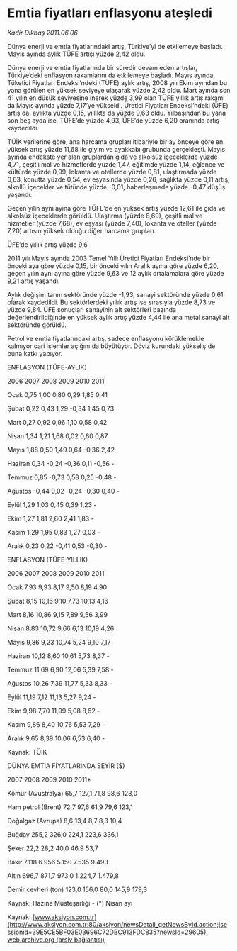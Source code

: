 # Emtia fiyatları enflasyonu ateşledi

*Kadir Dikbaş 2011.06.06*

<font class="agenda2NewsSpot">
 Dünya enerji ve emtia fiyatlarındaki artış, Türkiye’yi de etkilemeye başladı. Mayıs ayında aylık TÜFE artışı yüzde 2,42 oldu.
</font>
<font class="newsDetail">
 <p>
  <p class="MsoNormal">
   Dünya enerji ve emtia fiyatlarında bir süredir devam eden artışlar, Türkiye’deki enflasyon rakamlarını da etkilemeye başladı. Mayıs ayında, Tüketici Fiyatları Endeksi’ndeki (TÜFE) aylık artış, 2008 yılı Ekim ayından bu yana görülen en yüksek seviyeye ulaşarak yüzde 2,42 oldu. Mart ayında son 41 yılın en düşük seviyesine inerek yüzde 3,99 olan TÜFE yıllık artış rakamı da Mayıs ayında yüzde 7,17’ye yükseldi. Üretici Fiyatları Endeksi’ndeki (ÜFE) artış da, aylıkta yüzde 0,15, yıllıkta da yüzde 9,63 oldu. Yılbaşından bu yana son beş ayda ise, TÜFE’de yüzde 4,93, ÜFE’de yüzde 6,20 oranında artış kaydedildi.
  </p>
  <p class="MsoNormal">
   TÜİK verilerine göre, ana harcama grupları itibariyle bir ay önceye göre en yüksek artış yüzde 11,68 ile giyim ve ayakkabı grubunda gerçekleşti. Mayıs ayında endekste yer alan gruplardan gıda ve alkolsüz içeceklerde yüzde 4,71, çeşitli mal ve hizmetlerde yüzde 1,47, eğitimde yüzde 1,14, eğlence ve kültürde yüzde 0,99, lokanta ve otellerde yüzde 0,81, ulaştırmada yüzde 0,63, konutta yüzde 0,54, ev eşyasında yüzde 0,26, sağlıkta yüzde 0,11 artış, alkollü içecekler ve tütünde yüzde -0,01, haberleşmede yüzde -0,47 düşüş yaşandı.
  </p>
  <p class="MsoNormal">
   Geçen yılın aynı ayına göre TÜFE’de en yüksek artış yüzde 12,61 ile gıda ve alkolsüz içeceklerde görüldü. Ulaştırma (yüzde 8,69), çeşitli mal ve hizmetler (yüzde 7,68), ev eşyası (yüzde 7,40), lokanta ve oteller (yüzde 7,20) artışın yüksek olduğu diğer harcama grupları.
  </p>
  <p class="MsoNormal">
   ÜFE’de yıllık artış yüzde 9,6
   <span>
   </span>
  </p>
  <p class="MsoNormal">
   2011 yılı Mayıs ayında 2003 Temel Yıllı Üretici Fiyatları Endeksi’nde bir önceki aya göre yüzde 0,15, bir önceki yılın Aralık ayına göre yüzde 6,20, geçen yılın aynı ayına göre yüzde 9,63 ve 12 aylık ortalamalara göre yüzde 9,21 artış yaşandı.
  </p>
  <p class="MsoNormal">
   Aylık değişim tarım sektöründe yüzde -1,93, sanayi sektöründe yüzde 0,61 olarak kaydedildi. Bu sektörlerdeki yıllık artış ise sırasıyla yüzde 8,73 ve yüzde 9,84.
   <span>
   </span>
   ÜFE sonuçları sanayinin alt sektörleri bazında değerlendirildiğinde en yüksek aylık artış yüzde 4,44 ile ana metal sanayi alt sektöründe görüldü.
  </p>
  <p class="MsoNormal">
   Petrol ve emtia fiyatlarındaki artış, sadece enflasyonu körüklemekle kalmıyor cari işlemler açığını da büyütüyor. Döviz kurundaki yükseliş de buna katkı yapıyor.
  </p>
  <p class="MsoNormal">
  </p>
  <p class="MsoNormal">
   ENFLASYON
   <span>
   </span>
   (TÜFE-AYLIK)
  </p>
  <p class="MsoNormal">
   <span>
   </span>
   2006
   <span>
   </span>
   2007
   <span>
   </span>
   2008
   <span>
   </span>
   2009
   <span>
   </span>
   2010
   <span>
   </span>
   2011
  </p>
  <p class="MsoNormal">
   Ocak
   <span>
   </span>
   0,75
   <span>
   </span>
   1,00
   <span>
   </span>
   0,80
   <span>
   </span>
   0,29
   <span>
   </span>
   1,85
   <span>
   </span>
   0,41
  </p>
  <p class="MsoNormal">
   Şubat
   <span>
   </span>
   0,22
   <span>
   </span>
   0,43
   <span>
   </span>
   1,29
   <span>
   </span>
   -0,34
   <span>
   </span>
   1,45
   <span>
   </span>
   0,73
  </p>
  <p class="MsoNormal">
   Mart
   <span>
   </span>
   0,27
   <span>
   </span>
   0,92
   <span>
   </span>
   0,96
   <span>
   </span>
   1,10
   <span>
   </span>
   0,58
   <span>
   </span>
   0,42
  </p>
  <p class="MsoNormal">
   Nisan
   <span>
   </span>
   1,34
   <span>
   </span>
   1,21
   <span>
   </span>
   1,68
   <span>
   </span>
   0,02
   <span>
   </span>
   0,60
   <span>
   </span>
   0,87
  </p>
  <p class="MsoNormal">
   Mayıs
   <span>
   </span>
   1,88
   <span>
   </span>
   0,50
   <span>
   </span>
   1,49
   <span>
   </span>
   0,64
   <span>
   </span>
   -0,36
   <span>
   </span>
   2,42
  </p>
  <p class="MsoNormal">
   Haziran
   <span>
   </span>
   0,34
   <span>
   </span>
   -0,24
   <span>
   </span>
   -0,36
   <span>
   </span>
   0,11
   <span>
   </span>
   -0,56
   <span>
   </span>
   -
  </p>
  <p class="MsoNormal">
   Temmuz
   <span>
   </span>
   0,85
   <span>
   </span>
   -0,73
   <span>
   </span>
   0,58
   <span>
   </span>
   0,25
   <span>
   </span>
   -0,48
   <span>
   </span>
   -
  </p>
  <p class="MsoNormal">
   Ağustos
   <span>
   </span>
   -0,44
   <span>
   </span>
   0,02
   <span>
   </span>
   -0,24
   <span>
   </span>
   -0,30
   <span>
   </span>
   0,40
   <span>
   </span>
   -
  </p>
  <p class="MsoNormal">
   Eylül
   <span>
   </span>
   1,29
   <span>
   </span>
   1,03
   <span>
   </span>
   0,45
   <span>
   </span>
   0,39
   <span>
   </span>
   1,23
   <span>
   </span>
   -
  </p>
  <p class="MsoNormal">
   Ekim
   <span>
   </span>
   1,27
   <span>
   </span>
   1,81
   <span>
   </span>
   2,60
   <span>
   </span>
   2,41
   <span>
   </span>
   1,83
   <span>
   </span>
   -
  </p>
  <p class="MsoNormal">
   Kasım
   <span>
   </span>
   1,29
   <span>
   </span>
   1,95
   <span>
   </span>
   0,83
   <span>
   </span>
   1,27
   <span>
   </span>
   0,03
   <span>
   </span>
   -
  </p>
  <p class="MsoNormal">
   Aralık
   <span>
   </span>
   0,23
   <span>
   </span>
   0,22
   <span>
   </span>
   -0,41
   <span>
   </span>
   0,53
   <span>
   </span>
   -0,30
   <span>
   </span>
   -
  </p>
  <p class="MsoNormal">
  </p>
  <p class="MsoNormal">
   ENFLASYON
   <span>
   </span>
   (TÜFE-YILLIK)
  </p>
  <p class="MsoNormal">
   <span>
   </span>
   <span>
   </span>
   2006
   <span>
   </span>
   2007
   <span>
   </span>
   2008
   <span>
   </span>
   2009
   <span>
   </span>
   2010
   <span>
   </span>
   2011
  </p>
  <p class="MsoNormal">
   Ocak
   <span>
   </span>
   <span>
   </span>
   7,93
   <span>
   </span>
   9,93
   <span>
   </span>
   8,17
   <span>
   </span>
   9,50
   <span>
   </span>
   8,19
   <span>
   </span>
   4,90
  </p>
  <p class="MsoNormal">
   Şubat
   <span>
   </span>
   <span>
   </span>
   8,15
   <span>
   </span>
   10,16
   <span>
   </span>
   9,10
   <span>
   </span>
   7,73
   <span>
   </span>
   10,13
   <span>
   </span>
   4,16
  </p>
  <p class="MsoNormal">
   Mart
   <span>
   </span>
   <span>
   </span>
   8,16
   <span>
   </span>
   10,86
   <span>
   </span>
   9,15
   <span>
   </span>
   7,89
   <span>
   </span>
   9,56
   <span>
   </span>
   3,99
  </p>
  <p class="MsoNormal">
   Nisan
   <span>
   </span>
   <span>
   </span>
   8,83
   <span>
   </span>
   10,72
   <span>
   </span>
   9,66
   <span>
   </span>
   6,13
   <span>
   </span>
   10,19
   <span>
   </span>
   4,26
  </p>
  <p class="MsoNormal">
   Mayıs
   <span>
   </span>
   <span>
   </span>
   9,86
   <span>
   </span>
   9,23
   <span>
   </span>
   10,74
   <span>
   </span>
   5,24
   <span>
   </span>
   9,10
   <span>
   </span>
   7,17
  </p>
  <p class="MsoNormal">
   Haziran
   <span>
   </span>
   <span>
   </span>
   10,12
   <span>
   </span>
   8,60
   <span>
   </span>
   10,61
   <span>
   </span>
   5,73
   <span>
   </span>
   8,37
   <span>
   </span>
   -
  </p>
  <p class="MsoNormal">
   Temmuz
   <span>
   </span>
   11,69
   <span>
   </span>
   6,90
   <span>
   </span>
   12,06
   <span>
   </span>
   5,39
   <span>
   </span>
   7,58
   <span>
   </span>
   -
  </p>
  <p class="MsoNormal">
   Ağustos
   <span>
   </span>
   10,26
   <span>
   </span>
   7,39
   <span>
   </span>
   11,77
   <span>
   </span>
   5,33
   <span>
   </span>
   8,33
   <span>
   </span>
   -
  </p>
  <p class="MsoNormal">
   Eylül
   <span>
   </span>
   <span>
   </span>
   11,19
   <span>
   </span>
   7,12
   <span>
   </span>
   11,13
   <span>
   </span>
   5,27
   <span>
   </span>
   9,24
   <span>
   </span>
   -
  </p>
  <p class="MsoNormal">
   Ekim
   <span>
   </span>
   <span>
   </span>
   9,98
   <span>
   </span>
   7,70
   <span>
   </span>
   11,99
   <span>
   </span>
   5,08
   <span>
   </span>
   8,62
   <span>
   </span>
   -
  </p>
  <p class="MsoNormal">
   Kasım
   <span>
   </span>
   <span>
   </span>
   9,86
   <span>
   </span>
   8,40
   <span>
   </span>
   10,76
   <span>
   </span>
   5,53
   <span>
   </span>
   7,29
   <span>
   </span>
   -
  </p>
  <p class="MsoNormal">
   Aralık
   <span>
   </span>
   <span>
   </span>
   9,65
   <span>
   </span>
   8,39
   <span>
   </span>
   10,06
   <span>
   </span>
   6,53
   <span>
   </span>
   6,40
   <span>
   </span>
   -
  </p>
  <p class="MsoNormal">
   Kaynak: TÜİK
  </p>
  <p class="MsoNormal">
  </p>
  <p class="MsoNormal">
   DÜNYA EMTİA FİYATLARINDA SEYİR ($)
  </p>
  <p class="MsoNormal">
   <span>
   </span>
   <span>
   </span>
   2007
   <span>
   </span>
   2008
   <span>
   </span>
   2009
   <span>
   </span>
   2010
   <span>
   </span>
   2011*
  </p>
  <p class="MsoNormal">
   Kömür (Avustralya)
   <span>
   </span>
   65,7
   <span>
   </span>
   127,1
   <span>
   </span>
   71,8
   <span>
   </span>
   98,6
   <span>
   </span>
   123,0
  </p>
  <p class="MsoNormal">
   Ham petrol (Brent)
   <span>
   </span>
   72,7
   <span>
   </span>
   97,6
   <span>
   </span>
   61,9
   <span>
   </span>
   79,6
   <span>
   </span>
   123,1
  </p>
  <p class="MsoNormal">
   Doğalgaz (Avrupa)
   <span>
   </span>
   8,6
   <span>
   </span>
   13,4
   <span>
   </span>
   8,7
   <span>
   </span>
   8,3
   <span>
   </span>
   10,4
  </p>
  <p class="MsoNormal">
   Buğday
   <span>
   </span>
   <span>
   </span>
   255,2
   <span>
   </span>
   326,0
   <span>
   </span>
   224,1
   <span>
   </span>
   223,6
   <span>
   </span>
   336,1
  </p>
  <p class="MsoNormal">
   Şeker
   <span>
   </span>
   <span>
   </span>
   22,2
   <span>
   </span>
   28,2
   <span>
   </span>
   40,0
   <span>
   </span>
   46,9
   <span>
   </span>
   53,7
  </p>
  <p class="MsoNormal">
   Bakır
   <span>
   </span>
   <span>
   </span>
   7.118
   <span>
   </span>
   6.956
   <span>
   </span>
   5.150
   <span>
   </span>
   7.535
   <span>
   </span>
   9.493
  </p>
  <p class="MsoNormal">
   Altın
   <span>
   </span>
   <span>
   </span>
   696,7
   <span>
   </span>
   871,7
   <span>
   </span>
   973,0
   <span>
   </span>
   1.224,7
   <span>
   </span>
   1.479,8
  </p>
  <p class="MsoNormal">
   Demir cevheri (ton)
   <span>
   </span>
   123,0
   <span>
   </span>
   156,0
   <span>
   </span>
   80,0
   <span>
   </span>
   145,9
   <span>
   </span>
   179,3
  </p>
  <p class="MsoNormal">
   Kaynak: Hazine Müsteşarlığı - (*) Nisan ayı
  </p>
 </p>
</font>

Kaynak: [www.aksiyon.com.tr](http://www.aksiyon.com.tr:80/aksiyon/newsDetail_getNewsById.action;jsessionid=39E5CE5BF03E03696C72DBC913FDC835?newsId=29605), [web.archive.org (arşiv bağlantısı)](http://web.archive.org/web/20110609181025/http://www.aksiyon.com.tr:80/aksiyon/newsDetail_getNewsById.action;jsessionid=39E5CE5BF03E03696C72DBC913FDC835?newsId=29605)
